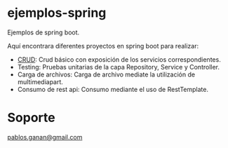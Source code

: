# ejemplos-spring
Ejemplos de spring boot.

Aquí encontrara diferentes proyectos en spring boot para realizar: 
* <a href="https://github.com/pgananc/ejemplos-spring/tree/main/tests-service/">CRUD</a>: Crud básico con exposición de los servicios correspondientes.
* Testing: Pruebas unitarias de la capa Repository, Service y Controller.
* Carga de archivos: Carga de archivo mediate la utilización de multimediapart.
* Consumo de rest api: Consumo mediante el uso de RestTemplate.

# Soporte
pablos.ganan@gmail.com

